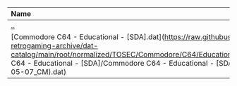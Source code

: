 |Name|Size|
|:---|---:|
|[..](../index.html)|DIR|
|[Commodore C64 - Educational - [SDA].dat](https://raw.githubusercontent.com/open-retrogaming-archive/dat-catalog/main/root/normalized/TOSEC/Commodore/C64/Educational/[SDA]/Commodore C64 - Educational - [SDA]/Commodore C64 - Educational - [SDA] (TOSEC-v2022-05-07_CM).dat)|2552|
